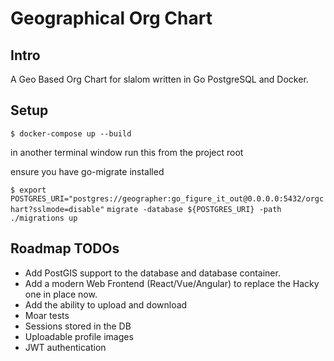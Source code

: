# Geographical Org Chart

## Intro
A Geo Based Org Chart for slalom written in Go PostgreSQL and Docker. 

## Setup
`$ docker-compose up --build`

in another terminal window run this from the project root

ensure you have go-migrate installed

`$ export POSTGRES_URI="postgres://geographer:go_figure_it_out@0.0.0.0:5432/orgchart?sslmode=disable"`
`migrate -database ${POSTGRES_URI} -path ./migrations up`

## Roadmap TODOs
* Add PostGIS support to the database and database container.
* Add a modern Web Frontend (React/Vue/Angular) to replace the Hacky one in place now.
* Add the ability to upload and download
* Moar tests
* Sessions stored in the DB
* Uploadable profile images
* JWT authentication